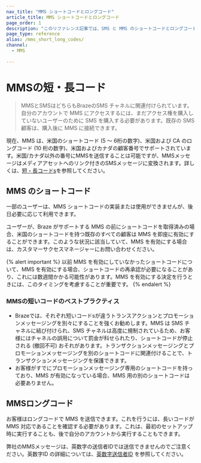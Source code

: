 ```yaml
---
nav_title: "MMS ショートコードとロングコード"
article_title: MMS ショートコードとロングコード
page_order: 1
description: "このリファレンス記事では、SMS と MMS のショートコードとロングコードの違いについて説明します。"
page_type: reference
alias: /mms_short_long_codes/
channel:
  - MMS
  
---
```


# MMSの短・長コード

> MMSとSMSはどちらもBrazeのSMS チャネルに関連付けられています。自分のアカウントで MMS にアクセスするには、まだアクセス権を購入していないユーザーのために SMS を購入する必要があります。既存の SMS 顧客は、購入後に MMS に接続できます。 

現在、MMS は、米国のショートコード (5 ～ 6桁の数字)、米国および CA のロングコード (10 桁の数字)、米国およびカナダの顧客番号でサポートされています。米国/カナダ以外の番号にMMSを送信することは可能ですが、MMSメッセージはメディアアセットへのリンク付きのSMSメッセージに変換されます。詳しくは、[短・長コードs]({{site.baseurl}}/user_guide/message_building_by_channel/sms_mms_rcs/short_and_long_codes/)を参照してください。

## MMS のショートコード

一部のユーザーは、MMS ショートコードの実装または使用ができませんが、後日必要に応じて利用できます。

ユーザーが、Braze がサポートする MMS の前にショートコードを取得済みの場合、米国のショートコードを持つ既存のすべての顧客は MMS を即座に有効にすることができます。このような状況に該当していて、MMS を有効にする場合は、カスタマーサクセスマネージャーにお問い合わせください。

{% alert important %}
以前 MMS を有効にしていなかったショートコードについて、MMS を有効にする場合、ショートコードの再承認が必要になることがあり、これには数週間かかる可能性があります。MMS を有効にする決定を行うときには、このタイミングを考慮することが重要です。
{% endalert %}

### MMSの短いコードのベストプラクティス

- Brazeでは、それぞれ短いコードsが違うトランスアクションとプロモーションメッセージングを別々にすることを強くお勧めします。MMS は SMS チャネルに結び付けられ、SMS チャネルは高度に規制されているため、お客様にはチャネルの誤用について罰金が科せられたり、ショートコードが停止される (撤回不可) おそれがあります。トランザクションメッセージングとプロモーションメッセージングを別のショートコードに関連付けることで、トランザクションメッセージングを保護できます。
- お客様がすでにプロモーションメッセージング専用のショートコードを持っており、MMS が有効になっている場合、MMS 用の別のショートコードは必要ありません。

## MMSロングコード

お客様はロングコードで MMS を送信できます。これを行うには、長いコードがMMS 対応であることを確認する必要があります。これは、最初のセットアップ時に実行することも、後で自分のアカウントから実行することもできます。 

弊社のMMSメッセージは、英数字の送信者IDでは送信できませんのでご注意ください。英数字ID の詳細については、[英数字送信者ID]({{site.baseurl}}/user_guide/message_building_by_channel/sms/phone_numbers/sending_phone_numbers/#alphanumeric-sender-id) を参照してください。
